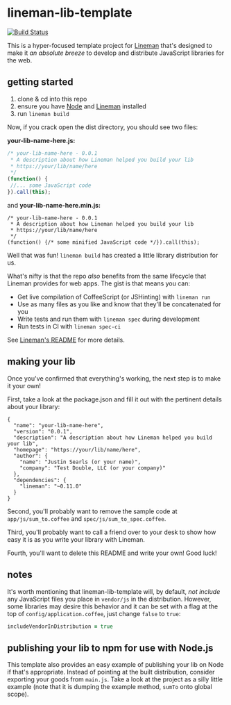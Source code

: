 # lineman-lib-template

[![Build Status](https://travis-ci.org/linemanjs/lineman-lib-template.png?branch=master)](https://travis-ci.org/linemanjs/lineman-lib-template)

This is a hyper-focused template project for [Lineman](http://linemanjs.org) that's designed to make it *an absolute breeze* to develop and distribute JavaScript libraries for the web.

## getting started

1. clone & cd into this repo
2. ensure you have [Node](http://nodejs.org) and [Lineman](https://github.com/linemanjs/lineman#getting-started) installed
3. run `lineman build`

Now, if you crack open the dist directory, you should see two files:

**your-lib-name-here.js:**
``` javascript
/* your-lib-name-here - 0.0.1
 * A description about how Lineman helped you build your lib
 * https://your/lib/name/here
 */
(function() {
 //... some JavaScript code
}).call(this);
```
and **your-lib-name-here.min.js:**
```
/* your-lib-name-here - 0.0.1
 * A description about how Lineman helped you build your lib
 * https://your/lib/name/here
 */
(function() {/* some minified JavaScript code */}).call(this);
```

Well that was fun! `lineman build` has created a little library distribution for us.

What's nifty is that the repo *also* benefits from the same lifecycle that Lineman provides for web apps. The gist is that means you can:

* Get live compilation of CoffeeScript (or JSHinting) with `lineman run`
* Use as many files as you like and know that they'll be concatenated for you
* Write tests and run them with `lineman spec` during development
* Run tests in CI with `lineman spec-ci`

See [Lineman's README](https://github.com/linemanjs/lineman#working-with-lineman) for more details.

## making your lib

Once you've confirmed that everything's working, the next step is to make it your own!

First, take a look at the package.json and fill it out with the pertinent details about your library:

```
{
  "name": "your-lib-name-here",
  "version": "0.0.1",
  "description": "A description about how Lineman helped you build your lib",
  "homepage": "https://your/lib/name/here",
  "author": {
    "name": "Justin Searls (or your name)",
    "company": "Test Double, LLC (or your company)"
  },
  "dependencies": {
    "lineman": "~0.11.0"
  }
}
```

Second, you'll probably want to remove the sample code at `app/js/sum_to.coffee` and `spec/js/sum_to_spec.coffee`.

Third, you'll probably want to call a friend over to your desk to show how easy it is as you write your library with Lineman.

Fourth, you'll want to delete this README and write your own! Good luck!

## notes

It's worth mentioning that lineman-lib-template will, by default, *not include* any JavaScript files you place in `vendor/js` in the distribution. However, some libraries may desire this behavior and it can be set with a flag at the top of `config/application.coffee`, just change `false` to `true`:

``` coffee
includeVendorInDistribution = true
```

## publishing your lib to npm for use with Node.js

This template also provides an easy example of publishing your lib on Node if that's
appropriate. Instead of pointing at the built distribution, consider exporting your
goods from `main.js`. Take a look at the project as a silly little example (note
that it is dumping the example method, `sumTo` onto global scope).
